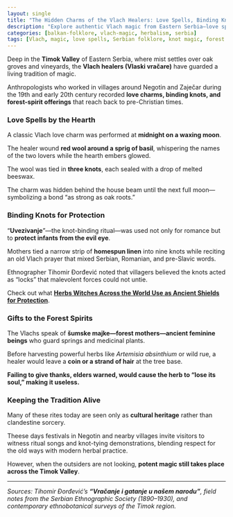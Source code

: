 ```yaml
---
layout: single
title: "The Hidden Charms of the Vlach Healers: Love Spells, Binding Knots & Forest Spirits"
description: "Explore authentic Vlach magic from Eastern Serbia—love spells, protective knots, and forest-spirit offerings—rooted in centuries of Balkan folklore and still whispered about today."
categories: [balkan-folklore, vlach-magic, herbalism, serbia]
tags: [Vlach, magic, love spells, Serbian folklore, knot magic, forest spirits, Balkan witchcraft]
---
```


Deep in the **Timok Valley** of Eastern Serbia, where mist settles over oak groves and vineyards, the **Vlach healers (Vlaski vračare)** have guarded a living tradition of magic.  

Anthropologists who worked in villages around Negotin and Zaječar during the 19th and early 20th century recorded **love charms, binding knots, and forest-spirit offerings** that reach back to pre-Christian times.  

### Love Spells by the Hearth
A classic Vlach love charm was performed at **midnight on a waxing moon**.  

The healer wound **red wool around a sprig of basil**, whispering the names of the two lovers while the hearth embers glowed.  

The wool was tied in **three knots**, each sealed with a drop of melted beeswax.  

The charm was hidden behind the house beam until the next full moon—symbolizing a bond “as strong as oak roots.”  

### Binding Knots for Protection
“**Uvezivanje**”—the knot-binding ritual—was used not only for romance but to **protect infants from the evil eye**.  

Mothers tied a narrow strip of **homespun linen** into nine knots while reciting an old Vlach prayer that mixed Serbian, Romanian, and pre-Slavic words.

Ethnographer Tihomir Đorđević noted that villagers believed the knots acted as “locks” that malevolent forces could not untie.

Check out what **[Herbs Witches Across the World Use as Ancient Shields for Protection](/world-magic-for-protection/)**. 

### Gifts to the Forest Spirits
The Vlachs speak of **šumske majke—forest mothers—ancient feminine beings** who guard springs and medicinal plants.  

Before harvesting powerful herbs like *Artemisia absinthium* or wild rue, a healer would leave a **coin or a strand of hair** at the tree base.  

**Failing to give thanks, elders warned, would cause the herb to “lose its soul,” making it useless.**

### Keeping the Tradition Alive
Many of these rites today are seen only as **cultural heritage** rather than clandestine sorcery. 

Theese days festivals in Negotin and nearby villages invite visitors to witness ritual songs and knot-tying demonstrations, blending respect for the old ways with modern herbal practice.

However, when the outsiders are not looking, **potent magic still takes place across the Timok Valley**. 

---

*Sources: Tihomir Đorđević’s **“Vračanje i gatanje u našem narodu”**, field notes from the Serbian Ethnographic Society (1890–1930), and contemporary ethnobotanical surveys of the Timok region.*
